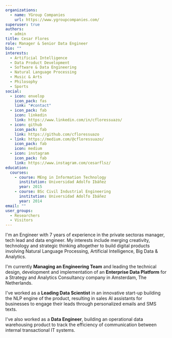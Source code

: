 ```yaml
---
organizations:
  - name: YGroup Companies
    url: https://www.ygroupcompanies.com/
superuser: true
authors:
  - admin
title: Cesar Flores
role: Manager & Senior Data Engineer
bio: ""
interests:
  - Artificial Intelligence
  - Data Product Development
  - Software & Data Engineering
  - Natural Language Processing
  - Music & Arts
  - Philosophy
  - Sports
social:
  - icon: envelop
    icon_pack: fas
    link: "#contact"
  - icon_pack: fab
    icon: linkedin
    link: https://www.linkedin.com/in/cfloressuazo/
  - icon: github
    icon_pack: fab
    link: https://github.com/cfloressuazo
  - link: https://medium.com/@cfloressuazo/
    icon_pack: fab
    icon: medium
  - icon: instagram
    icon_pack: fab
    link: https://www.instagram.com/cesarflsz/
education:
  courses:
    - course: MEng in Information Technology
      institution: Universidad Adolfo Ibáñez
      year: 2015
    - course: BSc Civil Industrial Engineering
      institution: Universidad Adolfo Ibáñez
      year: 2014
email: ""
user_groups:
  - Researchers
  - Visitors
---
```

I'm an Engineer with 7 years of experience in the private sectoras manager, tech lead and data engineer. My interests include merging creativity, technology and strategic thinking altogether to build digital products involving Natural Language Processing, Artificial Intelligence, Big Data & Analytics.

I'm currently **Managing an Engineering Team** and leading the technical design, development and implementation of an **Enterprise Data Platform** for a Strategy and Analytics Consultancy company in Amsterdam, The Netherlands.

I've worked as a **Leading Data Scientist** in an innovative start-up building the NLP engine of the product, resulting in sales AI assistants for businesses to engage their leads through personalized emails and SMS texts.

I've also worked as a **Data Engineer**, building an operational data warehousing product to track the efficiency of communication between internal transactional IT systems.